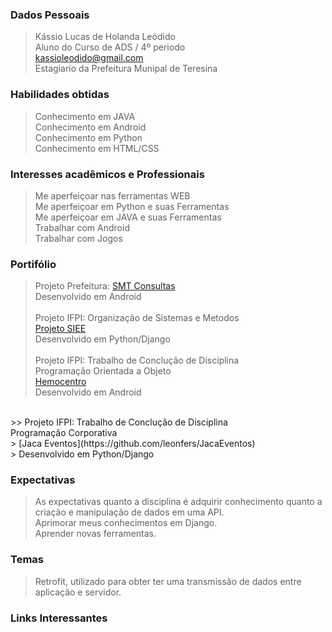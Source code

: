 
### Dados Pessoais <br/> 
> Kássio Lucas de Holanda Leódido <br/>
> Aluno do Curso de ADS / 4º periodo <br/>
> kassioleodido@gmail.com <br/>
> Estagiario da Prefeitura Munipal de Teresina <br/>

### Habilidades obtidas <br/>
> Conhecimento em JAVA <br/>
> Conhecimento em Android <br/>
> Conhecimento em Python <br/>
> Conhecimento em HTML/CSS <br/>

### Interesses acadêmicos e Professionais <br/>
> Me aperfeiçoar nas ferramentas WEB <br/>
> Me aperfeiçoar em Python e suas Ferramentas <br/>
> Me aperfeiçoar em JAVA e suas Ferramentas <br/>
> Trabalhar com Android <br/>
> Trabalhar com Jogos <br/>

### Portifólio
> Projeto Prefeitura: [SMT Consultas](https://github.com/KassioHolanda/Projetos-Prefeitura/tree/master/SMT-Consultas) <br/>
> Desenvolvido em Android<br/>
> <br/>
> Projeto IFPI: Organização de Sistemas e Metodos<br/>
> [Projeto SIEE](https://github.com/fabiomsrs/SIEE) <br/>
> Desenvolvido em Python/Django <br/>
> <br/>
> Projeto IFPI: Trabalho de Conclução de Disciplina<br/>Programação Orientada a Objeto<br/>
> [Hemocentro](https://github.com/KassioHolanda/Tecnologo_Em_ADS_IFPI/tree/master/Periodo%202016.2/Atividades_POO/App%20Android/Hemocentros)<br/>
> Desenvolvido em Android<br/>
<br/>
>> Projeto IFPI: Trabalho de Conclução de Disciplina<br/>Programação Corporativa<br/>
> [Jaca Eventos](https://github.com/leonfers/JacaEventos)<br/>
> Desenvolvido em Python/Django<br/>

### Expectativas
> As expectativas quanto a disciplina é adquirir conhecimento quanto a criação e manipulação de dados em uma API.<br/>
> Aprimorar meus conhecimentos em Django.<br/>
> Aprender novas ferramentas.

### Temas 
> Retrofit, utilizado para obter ter uma transmissão de dados entre aplicação e servidor.<br/>

### Links Interessantes
> 
